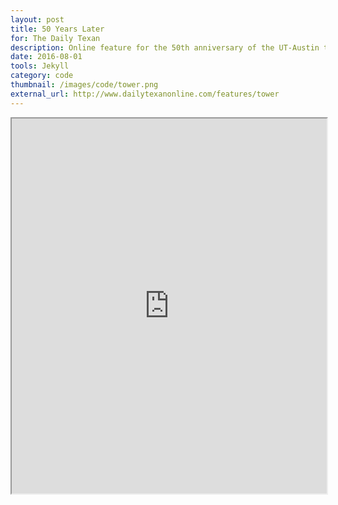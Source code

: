 ```yaml
---
layout: post
title: 50 Years Later
for: The Daily Texan
description: Online feature for the 50th anniversary of the UT-Austin tower shootings. 
date: 2016-08-01
tools: Jekyll
category: code
thumbnail: /images/code/tower.png
external_url: http://www.dailytexanonline.com/features/tower
---
```

<iframe src="http://www.dailytexanonline.com/features/tower" height="600px" width="100%"></iframe>

